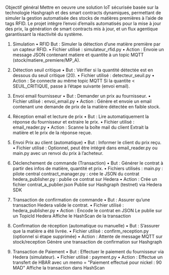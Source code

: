 Objectif général
Mettre en oeuvre une solution IoT sécurisée basée sur la technologie Hashgraph et des smart contracts dynamiques, permettant de simuler la gestion automatisée des stocks de matières premières à l’aide de tags RFID. Le projet intègre l’envoi d’emails automatisés pour la mise à jour des prix, la génération de smart contracts mis à jour, et un flux agentique garantissant la réactivité du système.
1.	Simulation 
•	RFID But : Simuler la détection d’une matière première par un capteur RFID. 
•	Fichier utilisé : simulateur_rfid.py 
•	Action : Envoie un message JSON contenant matiere et quantite à un topic MQTT (stock/matiere_premiere/MP_A).
 
2.	Détection seuil critique 
•	But : Vérifier si la quantité détectée est en dessous du seuil critique (20). 
•	Fichier utilisé : detecteur_seuil.py 
•	Action : Se connecte au même topic MQTT Si la quantite < SEUIL_CRITIQUE, passe à l’étape suivante (envoi email).

 
3.	Envoi email fournisseur
•	But : Demander un prix au fournisseur.
•	Fichier utilisé : envoi_email.py
•	Action : Génère et envoie un email contenant une demande de prix de la matière détectée en faible stock.

4.	Réception email et lecture de prix
•	But : Lire automatiquement la réponse du fournisseur et extraire le prix.
•	Fichier utilisé : email_reader.py 
•	Action : Scanne la boîte mail du client Extrait la matière et le prix de la réponse reçue.

6.	Envoi Prix au client (automatique) 
•	But : Informer le client du prix reçu. 
•	Fichier utilisé : Optionnel, peut être intégré dans email_reader.py ou main.py avec un renvoi du prix à l’acheteur.

7.	Déclenchement de commande (Transaction) 
•	But : Générer le contrat à partir des infos de matière, quantité et prix. 
•	Fichiers utilisés : 
main.py : pilote central 
contract_manager.py : crée le JSON du contrat 
hedera_publisher.py : publie ce contrat sur Hedera
•	Action : 
Crée un fichier contrat_a_publier.json 
Publie sur Hashgraph (testnet) via Hedera SDK
8.	Transaction de confirmation de commande 
•	But : Assurer qu’une transaction Hedera valide le contrat. 
•	Fichier utilisé : hedera_publisher.py 
•	Action : 
Encode le contrat en JSON 
Le publie sur un TopicId Hedera 
Affiche le HashScan de la transaction

9.	Confirmation de réception (automatique ou manuelle) 
•	But : S’assurer que la matière a été livrée. 
•	Fichier utilisé : confirm_reception.py (optionnel si étape supprimée) 
•	Action : 
Attente de message MQTT sur stock/reception 
Génère une transaction de confirmation sur Hashgraph

10.	Transaction de Paiement 
•	But : Effectuer le paiement du fournisseur via Hedera (simulateur). 
•	Fichier utilisé : payment.py 
•	Action : 
Effectue un transfert de HBAR avec un memo = "Paiement effectué pour nickel : 90 MAD" 
Affiche la transaction dans HashScan
